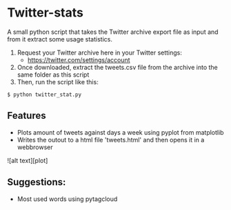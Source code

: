 Twitter-stats
=============

A small python script that takes the Twitter archive export file as input and from it extract some usage statistics.

1. Request your Twitter archive here in your Twitter settings:
    * https://twitter.com/settings/account
2. Once downloaded, extract the tweets.csv file from the archive into the same folder as this script
3. Then, run the script like this: 

```
$ python twitter_stat.py
```

Features
--------
- Plots amount of tweets against days a week using pyplot from matplotlib
- Writes the outout to a html file 'tweets.html' and then opens it in a webbrowser

![alt text][plot]

Suggestions:
------------
- Most used words using pytagcloud

[logo]: https://github.com/orjanv/Twitter-stats/blob/master/by-days-of-week.png "Tweets by days of week"
